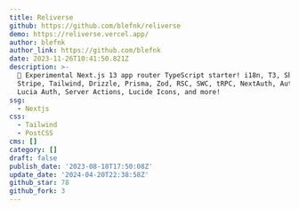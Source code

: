```yaml
---
title: Reliverse
github: https://github.com/blefnk/reliverse
demo: https://reliverse.vercel.app/
author: blefnk
author_link: https://github.com/blefnk
date: 2023-11-26T10:41:50.821Z
description: >-
  🧪 Experimental Next.js 13 app router TypeScript starter! i18n, T3, Shadcn/ui,
  Stripe, Tailwind, Drizzle, Prisma, Zod, RSC, SWC, tRPC, NextAuth, Auth.js,
  Lucia Auth, Server Actions, Lucide Icons, and more!
ssg:
  - Nextjs
css:
  - Tailwind
  - PostCSS
cms: []
category: []
draft: false
publish_date: '2023-08-18T17:50:08Z'
update_date: '2024-04-20T22:38:58Z'
github_star: 78
github_fork: 3
---
```

